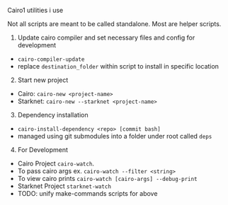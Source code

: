 Cairo1 utilities i use

Not all scripts are meant to be called standalone. Most are helper scripts.

1. Update cairo compiler and set necessary files and config for development
  - `cairo-compiler-update`
  - replace `destination_folder` within script to install in specific location
2. Start new project
  - Cairo: `cairo-new <project-name>`
  - Starknet: `cairo-new --starknet <project-name>`
3. Dependency installation
  - `cairo-install-dependency <repo> [commit bash]`
  - managed using git submodules into a folder under root called `deps`
4. For Development
  - Cairo Project `cairo-watch`. 
  - To pass cairo args ex. `cairo-watch --filter <string>`
  - To view cairo prints `cairo-watch [cairo-args] --debug-print`
  - Starknet Project `starknet-watch`
  - TODO: unify make-commands scripts for above
  
